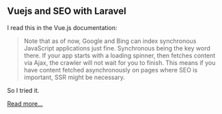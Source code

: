 ## Vuejs and SEO with Laravel

I read this in the Vue.js documentation:

> Note that as of now, Google and Bing can index synchronous JavaScript applications just fine. Synchronous being the key word there. If your app starts with a loading spinner, then fetches content via Ajax, the crawler will not wait for you to finish. This means if you have content fetched asynchronously on pages where SEO is important, SSR might be necessary.

So I tried it.

[Read more...](https://flamiszoltan.me/vuejs-laravel-seo)
